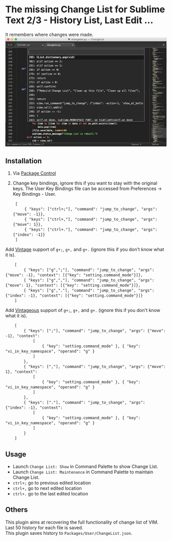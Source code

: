 The missing Change List for Sublime Text 2/3 - History List, Last Edit ...
====================
It remembers where changes were made.
<img src="https://github.com/randy3k/ChangeList/raw/master/changelist.png">

Installation
------------
1. Via [Package Control](http://wbond.net/sublime_packages/package_control)

2. Change key bindings, ignore this if you want to stay with the original keys. The User Key Bindings file can be accessed from Preferences -> Key Bindings - User.

        [
            { "keys": ["ctrl+;"], "command": "jump_to_change", "args": {"move": -1}},
            { "keys": ["ctrl+,"], "command": "jump_to_change", "args": {"move": 1}},
            { "keys": ["ctrl+."], "command": "jump_to_change", "args": {"index": -1}}
        ]
Add [Vintage](https://github.com/sublimehq/Vintage) support of `g+;`, `g+,` and `g+.` (ignore this if you don't know what it is).

        [
            { "keys": ["g",";"], "command": "jump_to_change", "args": {"move": -1}, "context": [{"key": "setting.command_mode"}]},
            { "keys": ["g",","], "command": "jump_to_change", "args": {"move": 1}, "context": [{"key": "setting.command_mode"}]},
            { "keys": ["g","."], "command": "jump_to_change", "args": {"index": -1}, "context": [{"key": "setting.command_mode"}]}
        ]
Add [Vintageous](https://github.com/guillermooo/Vintageous?source=c) support of `g+;`, `g+,` and `g+.` (ignore this if you don't know what it is).

        [
            { "keys": [";"], "command": "jump_to_change", "args": {"move": -1}, "context":
                [
                    { "key": "setting.command_mode" }, { "key": "vi_in_key_namespace", "operand": "g" }
                ]
            },
            { "keys": [","], "command": "jump_to_change", "args": {"move": 1}, "context":
                [
                    { "key": "setting.command_mode" }, { "key": "vi_in_key_namespace", "operand": "g" }
                ]
            },
            { "keys": ["."], "command": "jump_to_change", "args": {"index": -1}, "context":
                [
                    { "key": "setting.command_mode" }, { "key": "vi_in_key_namespace", "operand": "g" }
                ]
            }
        ]


Usage
------------

* Launch ``Change List: Show`` in Command Palette to show Change List.
* Launch ``Change List: Maintenance`` in Command Palette to maintain Change List.
* ``ctrl+;``  go to previous edited location
* ``ctrl+,``  go to next edited location
* ``ctrl+.``  go to the last edited location

Others
-----------
This plugin aims at recovering the full functionality of change list of VIM.<BR>
Last 50 history for each file is saved.<BR>
This plugin saves history to ``Packages/User/ChangeList.json``.<BR>

